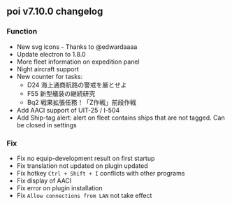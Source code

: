 ## poi v7.10.0 changelog
### Function
- New svg icons - Thanks to @edwardaaaa
- Update electron to 1.8.0
- More fleet information on expedition panel
- Night aircraft support
- New counter for tasks:
  + D24 海上通商航路の警戒を厳とせよ
  + F55 新型艤装の継続研究
  + Bq2 戦果拡張任務！「Z作戦」前段作戦
- Add AACI support of UIT-25 / I-504
- Add Ship-tag alert: alert on fleet contains ships that are not tagged. Can be closed in settings

### Fix
- Fix no equip-development result on first startup
- Fix translation not updated on plugin updated
- Fix hotkey `Ctrl + Shift + I` conflicts with other programs
- Fix display of AACI
- Fix error on plugin installation
- Fix `Allow connections from LAN` not take effect
